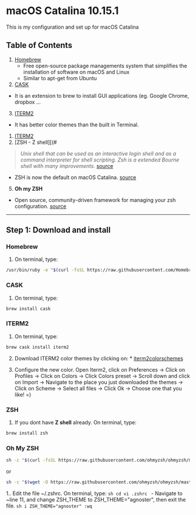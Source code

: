 # macOS Catalina 10.15.1
This is my configuration and set up for macOS Catalina

## Table of Contents

1. [Homebrew](#homebrew)
   * Free open-source package managements system that simplifies the installation of software on macOS and Linux
   * Similar to apt-get from Ubuntu
2. [CASK](#cask)
  * It is an extension to brew to install GUI applications (eg. Google Chrome, dropbox ...
3. [ITERM2](#iterm2) 
  * It has better color themes than the built in Terminal.
  1. [ITERM2](http://iterm2colorschemes.com/)
4. [ZSH - Z shell][(#
  >*Unix shell that can be used as an interactive login shell and as a command interpreter for shell scripting. Zsh is a extended Bourne shell with many improvements.* [source](https://en.wikipedia.org/wiki/Z_shell)
  * ZSH is now the default on macOS Catalina. [source](https://support.apple.com/en-us/HT208050)
5. **Oh my ZSH**
  * Open source, community-driven framework for managing your zsh configuration. [source](https://github.com/ohmyzsh/ohmyzsh)



-----------------------------------------------------------------------------------

## Step 1: Download and install
  ### Homebrew
  1. On terminal, type:
    
  ```sh
  /usr/bin/ruby -e "$(curl -fsSL https://raw.githubusercontent.com/Homebrew/install/master/install)"
  ```

  ### CASK
  1. On terminal, type:
  ```sh
  brew install cask 
  ````
    
  ### ITERM2
  1. On terminal, type:
  ```sh
  brew cask install iterm2
  ``` 
  2. Download ITERM2 color themes by clicking on:
    * [iterm2colorschemes](https://github.com/mbadolato/iTerm2-ColorSchemes/zipball/master)

  3. Configure the new color. Open Iterm2, click on Preferences -> Click on Profiles -> Click on Colors -> Click Colors preset -> Scroll down and click on Import -> Navigate to the place you just downloaded the themes -> Click on Scheme -> Select all files -> Click Ok -> Choose one that you like! =)

  ### ZSH
  1. If you dont have **Z shell** already. On terminal, type:
  ```sh
  brew install zsh
  ``` 
   
  ### Oh My ZSH
  ```sh
  sh -c "$(curl -fsSL https://raw.githubusercontent.com/ohmyzsh/ohmyzsh/master/tools/install.sh)"
  ```
  or
  ```sh
  sh -c "$(wget -O https://raw.githubusercontent.com/ohmyzsh/ohmyzsh/master/tools/install.sh)"
 ```
  1.. Edit the file ~/.zshrc. On terminal, type:
    ```sh
    cd
    vi .zshrc
    ```
    - Navigate to ~line 11, and change ZSH_THEME to ZSH_THEME="agnoster", then exit the file.
    ```sh
    i ZSH_THEME="agnoster"
    :wq
    ```


  
    
